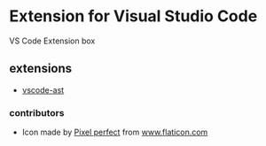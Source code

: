 # Extension for Visual Studio Code

VS Code Extension box

## extensions

* [vscode-ast](./vscode-ast)

### contributors

* Icon made by [Pixel perfect](https://www.flaticon.com/authors/pixel-perfect) from www.flaticon.com 